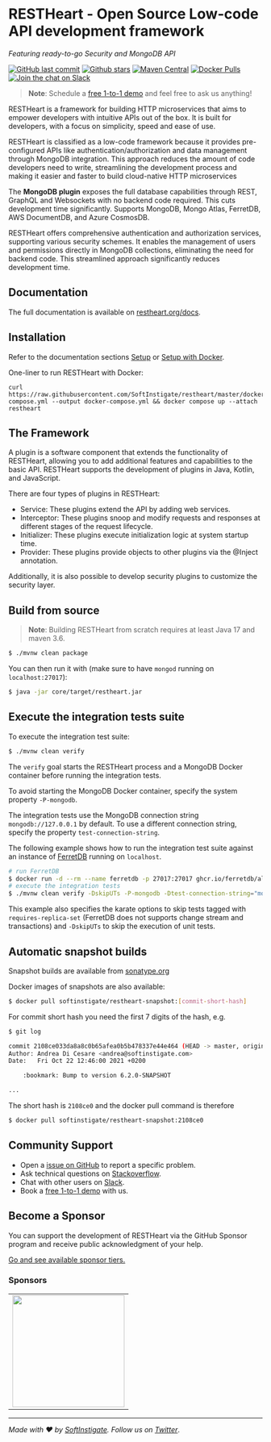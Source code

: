 # RESTHeart - Open Source Low-code API development framework

_Featuring ready-to-go Security and MongoDB API_

[![GitHub last commit](https://img.shields.io/github/last-commit/softinstigate/restheart)](https://github.com/SoftInstigate/restheart/commits/master)
[![Github stars](https://img.shields.io/github/stars/SoftInstigate/restheart?label=Github%20Stars)](https://github.com/SoftInstigate/restheart)
[![Maven Central](https://img.shields.io/maven-central/v/org.restheart/restheart.svg?label=Maven%20Central)](https://search.maven.org/search?q=g:org.restheart)
[![Docker Pulls](https://img.shields.io/docker/pulls/softinstigate/restheart.svg?maxAge=2592000)](https://hub.docker.com/r/softinstigate/restheart/)
[![Join the chat on Slack](https://img.shields.io/badge/chat-on%20slack-orange)](https://join.slack.com/t/restheart/shared_invite/zt-1olrhtoq8-5DdYLBWYDonFGEALhmgSXQ)

> **Note**: Schedule a [free 1-to-1 demo](https://calendly.com/restheart) and feel free to ask us anything!

RESTHeart is a framework for building HTTP microservices that aims to empower developers with intuitive APIs out of the box. It is built for developers, with a focus on simplicity, speed and ease of use.

RESTHeart is classified as a low-code framework because it provides pre-configured APIs like authentication/authorization and data management through MongoDB integration. This approach reduces the amount of code developers need to write, streamlining the development process and making it easier and faster to build cloud-native HTTP microservices

The **MongoDB plugin** exposes the full database capabilities through REST, GraphQL and Websockets with no backend code required. This cuts development time significantly. Supports MongoDB, Mongo Atlas, FerretDB, AWS DocumentDB, and Azure CosmosDB.

RESTHeart offers comprehensive authentication and authorization services, supporting various security schemes. It enables the management of users and permissions directly in MongoDB collections, eliminating the need for backend code. This streamlined approach significantly reduces development time.

## Documentation

The full documentation is available on [restheart.org/docs](https://restheart.org/docs/).

## Installation

Refer to the documentation sections [Setup](https://restheart.org/docs/setup) or [Setup with Docker](https://restheart.org/docs/setup-with-docker).

One-liner to run RESTHeart with Docker:

```
curl https://raw.githubusercontent.com/SoftInstigate/restheart/master/docker-compose.yml --output docker-compose.yml && docker compose up --attach restheart
```

## The Framework

A plugin is a software component that extends the functionality of RESTHeart, allowing you to add additional features and capabilities to the basic API. RESTHeart supports the development of plugins in Java, Kotlin, and JavaScript.

There are four types of plugins in RESTHeart:

- Service: These plugins extend the API by adding web services.
- Interceptor: These plugins snoop and modify requests and responses at different stages of the request lifecycle.
- Initializer: These plugins execute initialization logic at system startup time.
- Provider: These plugins provide objects to other plugins via the @Inject annotation.

Additionally, it is also possible to develop security plugins to customize the security layer.

## Build from source

> **Note**: Building RESTHeart from scratch requires at least Java 17 and maven 3.6.

```bash
$ ./mvnw clean package
```

You can then run it with (make sure to have `mongod` running on `localhost:27017`):

```bash
$ java -jar core/target/restheart.jar
```

## Execute the integration tests suite

To execute the integration test suite:

```bash
$ ./mvnw clean verify
```

The `verify` goal starts the RESTHeart process and a MongoDB Docker container before running the integration tests.

To avoid starting the MongoDB Docker container, specify the system property `-P-mongodb`.

The integration tests use the MongoDB connection string `mongodb://127.0.0.1` by default. To use a different connection string, specify the property `test-connection-string`.

The following example shows how to run the integration test suite against an instance of [FerretDB](https://www.ferretdb.io) running on `localhost`.

```bash
# run FerretDB
$ docker run -d --rm --name ferretdb -p 27017:27017 ghcr.io/ferretdb/all-in-one
# execute the integration tests
$ ./mvnw clean verify -DskipUTs -P-mongodb -Dtest-connection-string="mongodb://username:password@localhost/ferretdb?authMechanism=PLAIN" -Dkarate.options="--tags ~@requires-replica-set"
```

This example also specifies the karate options to skip tests tagged with `requires-replica-set` (FerretDB does not supports change stream and transactions) and `-DskipUTs` to skip the execution of unit tests.

## Automatic snapshot builds

Snapshot builds are available from [sonatype.org](https://s01.oss.sonatype.org/content/repositories/snapshots/org/restheart/restheart/)

Docker images of snapshots are also available:

```bash
$ docker pull softinstigate/restheart-snapshot:[commit-short-hash]
```

For commit short hash you need the first 7 digits of the hash, e.g.

```bash
$ git log

commit 2108ce033da8a8c0b65afea0b5b478337e44e464 (HEAD -> master, origin/master, origin/HEAD)
Author: Andrea Di Cesare <andrea@softinstigate.com>
Date:   Fri Oct 22 12:46:00 2021 +0200

    :bookmark: Bump to version 6.2.0-SNAPSHOT

...
```

The short hash is `2108ce0` and the docker pull command is therefore

```bash
$ docker pull softinstigate/restheart-snapshot:2108ce0
```

## Community Support

- Open a [issue on GitHub](https://github.com/SoftInstigate/restheart/issues/new) to report a specific problem.
- Ask technical questions on [Stackoverflow](https://stackoverflow.com/questions/ask?tags=restheart).
- Chat with other users on [Slack](https://join.slack.com/t/restheart/shared_invite/zt-1olrhtoq8-5DdYLBWYDonFGEALhmgSXQ).
- Book a [free 1-to-1 demo](https://calendly.com/restheart) with us.

## Become a Sponsor

You can support the development of RESTHeart via the GitHub Sponsor program and receive public acknowledgment of your help.

[Go and see available sponsor tiers.](https://github.com/sponsors/SoftInstigate)

### Sponsors

<table>
  <tbody>
    <tr>
      <td align="center" valign="middle">
        <a href="https://www.softinstigate.com" target="_blank">
          <img width="222px" src="https://www.softinstigate.com/images/logo.png">
        </a>
      </td>
    </tr>
  </tbody>
</table>

---

_Made with :heart: by [SoftInstigate](https://www.softinstigate.com). Follow us on [Twitter](https://twitter.com/softinstigate)_.
